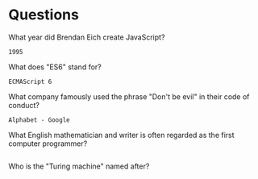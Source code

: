 # Questions

What year did Brendan Eich create JavaScript?

```
1995
```

What does "ES6" stand for?

```
ECMAScript 6
```

What company famously used the phrase "Don't be evil" in their code of conduct?

```
Alphabet - Google 
```

What English mathematician and writer is often regarded as the first computer programmer?

```

```

Who is the "Turing machine" named after?

```

```
